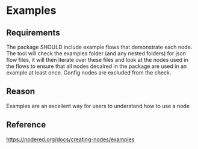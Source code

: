 # Examples

## Requirements
The package SHOULD include example flows that demonstrate each node.
The tool will check the examples folder (and any nested folders) for json flow files, it will then iterate over these files and look at the nodes used in the flows to ensure that all nodes decalred in the package are used in an example at least once. Config nodes are excluded from the check.


## Reason
Examples are an excellent way for users to understand how to use a node

## Reference
https://nodered.org/docs/creating-nodes/examples